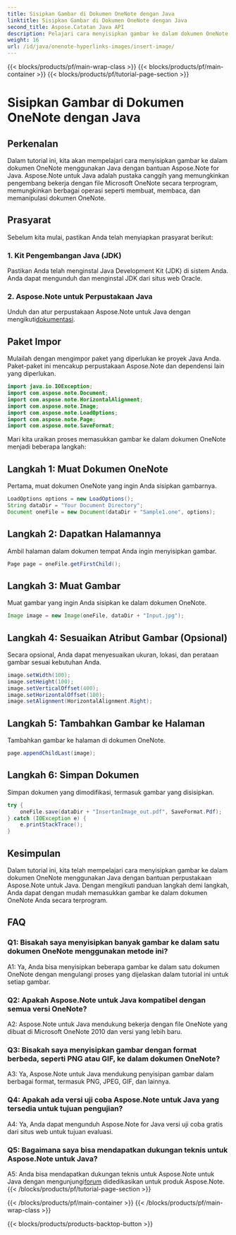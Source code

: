 ```yaml
---
title: Sisipkan Gambar di Dokumen OneNote dengan Java
linktitle: Sisipkan Gambar di Dokumen OneNote dengan Java
second_title: Aspose.Catatan Java API
description: Pelajari cara menyisipkan gambar ke dalam dokumen OneNote menggunakan Java dengan pustaka Aspose.Note untuk Java. Ikuti panduan langkah demi langkah kami untuk integrasi yang lancar.
weight: 16
url: /id/java/onenote-hyperlinks-images/insert-image/
---
```


{{< blocks/products/pf/main-wrap-class >}}
{{< blocks/products/pf/main-container >}}
{{< blocks/products/pf/tutorial-page-section >}}

# Sisipkan Gambar di Dokumen OneNote dengan Java

## Perkenalan

Dalam tutorial ini, kita akan mempelajari cara menyisipkan gambar ke dalam dokumen OneNote menggunakan Java dengan bantuan Aspose.Note for Java. Aspose.Note untuk Java adalah pustaka canggih yang memungkinkan pengembang bekerja dengan file Microsoft OneNote secara terprogram, memungkinkan berbagai operasi seperti membuat, membaca, dan memanipulasi dokumen OneNote.

## Prasyarat

Sebelum kita mulai, pastikan Anda telah menyiapkan prasyarat berikut:

### 1. Kit Pengembangan Java (JDK)
Pastikan Anda telah menginstal Java Development Kit (JDK) di sistem Anda. Anda dapat mengunduh dan menginstal JDK dari situs web Oracle.

### 2. Aspose.Note untuk Perpustakaan Java
 Unduh dan atur perpustakaan Aspose.Note untuk Java dengan mengikuti[dokumentasi](https://reference.aspose.com/note/java/).

## Paket Impor

Mulailah dengan mengimpor paket yang diperlukan ke proyek Java Anda. Paket-paket ini mencakup perpustakaan Aspose.Note dan dependensi lain yang diperlukan.

```java
import java.io.IOException;
import com.aspose.note.Document;
import com.aspose.note.HorizontalAlignment;
import com.aspose.note.Image;
import com.aspose.note.LoadOptions;
import com.aspose.note.Page;
import com.aspose.note.SaveFormat;
```

Mari kita uraikan proses memasukkan gambar ke dalam dokumen OneNote menjadi beberapa langkah:

## Langkah 1: Muat Dokumen OneNote

Pertama, muat dokumen OneNote yang ingin Anda sisipkan gambarnya.

```java
LoadOptions options = new LoadOptions();
String dataDir = "Your Document Directory";
Document oneFile = new Document(dataDir + "Sample1.one", options);
```

## Langkah 2: Dapatkan Halamannya

Ambil halaman dalam dokumen tempat Anda ingin menyisipkan gambar.

```java
Page page = oneFile.getFirstChild();
```

## Langkah 3: Muat Gambar

Muat gambar yang ingin Anda sisipkan ke dalam dokumen OneNote.

```java
Image image = new Image(oneFile, dataDir + "Input.jpg");
```

## Langkah 4: Sesuaikan Atribut Gambar (Opsional)

Secara opsional, Anda dapat menyesuaikan ukuran, lokasi, dan perataan gambar sesuai kebutuhan Anda.

```java
image.setWidth(100);
image.setHeight(100);
image.setVerticalOffset(400);
image.setHorizontalOffset(100);
image.setAlignment(HorizontalAlignment.Right);
```

## Langkah 5: Tambahkan Gambar ke Halaman

Tambahkan gambar ke halaman di dokumen OneNote.

```java
page.appendChildLast(image);
```

## Langkah 6: Simpan Dokumen

Simpan dokumen yang dimodifikasi, termasuk gambar yang disisipkan.

```java
try {
    oneFile.save(dataDir + "InsertanImage_out.pdf", SaveFormat.Pdf);
} catch (IOException e) {
    e.printStackTrace();
}
```

## Kesimpulan

Dalam tutorial ini, kita telah mempelajari cara menyisipkan gambar ke dalam dokumen OneNote menggunakan Java dengan bantuan perpustakaan Aspose.Note untuk Java. Dengan mengikuti panduan langkah demi langkah, Anda dapat dengan mudah memasukkan gambar ke dalam dokumen OneNote Anda secara terprogram.

## FAQ

### Q1: Bisakah saya menyisipkan banyak gambar ke dalam satu dokumen OneNote menggunakan metode ini?

A1: Ya, Anda bisa menyisipkan beberapa gambar ke dalam satu dokumen OneNote dengan mengulangi proses yang dijelaskan dalam tutorial ini untuk setiap gambar.

### Q2: Apakah Aspose.Note untuk Java kompatibel dengan semua versi OneNote?

A2: Aspose.Note untuk Java mendukung bekerja dengan file OneNote yang dibuat di Microsoft OneNote 2010 dan versi yang lebih baru.

### Q3: Bisakah saya menyisipkan gambar dengan format berbeda, seperti PNG atau GIF, ke dalam dokumen OneNote?

A3: Ya, Aspose.Note untuk Java mendukung penyisipan gambar dalam berbagai format, termasuk PNG, JPEG, GIF, dan lainnya.

### Q4: Apakah ada versi uji coba Aspose.Note untuk Java yang tersedia untuk tujuan pengujian?

A4: Ya, Anda dapat mengunduh Aspose.Note for Java versi uji coba gratis dari situs web untuk tujuan evaluasi.

### Q5: Bagaimana saya bisa mendapatkan dukungan teknis untuk Aspose.Note untuk Java?

 A5: Anda bisa mendapatkan dukungan teknis untuk Aspose.Note untuk Java dengan mengunjungi[forum](https://forum.aspose.com/c/note/28) didedikasikan untuk produk Aspose.Note.
{{< /blocks/products/pf/tutorial-page-section >}}

{{< /blocks/products/pf/main-container >}}
{{< /blocks/products/pf/main-wrap-class >}}

{{< blocks/products/products-backtop-button >}}
